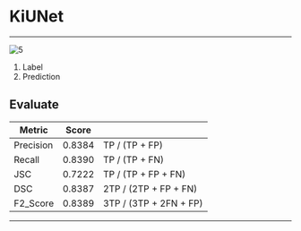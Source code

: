 # KiUNet

---
![5](https://user-images.githubusercontent.com/19265337/154613523-5a7b2611-c43c-4192-89fd-92fdacf7e19f.png)

1. Label
2. Prediction

Evaluate
---
| **Metric** | **Score** |  |
|---|---|---|
| Precision | 0.8384| TP / (TP + FP) |
| Recall | 0.8390| TP / (TP + FN) |
| JSC | 0.7222 | TP / (TP + FP + FN) |
| DSC | 0.8387 | 2TP / (2TP + FP + FN) |
| F2_Score | 0.8389| 3TP / (3TP + 2FN + FP) |
---

